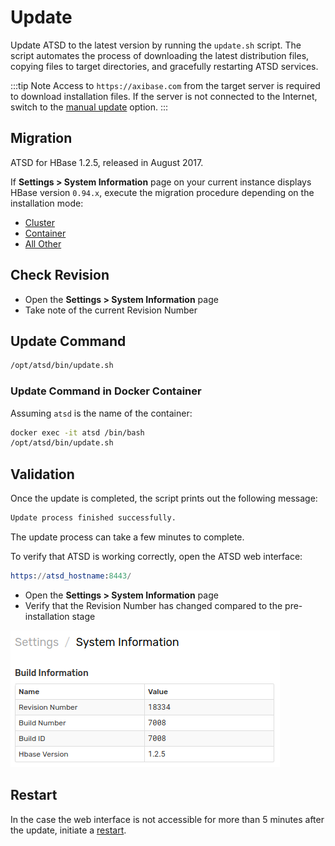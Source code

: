# Update

Update ATSD to the latest version by running the `update.sh` script.
The script automates the process of downloading the latest distribution files,
copying files to target directories, and gracefully restarting ATSD services.

:::tip Note
Access to `https://axibase.com` from the target server is required to download installation files. If the server is not connected to the Internet, switch to the [manual update](update-manual.md) option.
:::

## Migration

ATSD for HBase 1.2.5, released in August 2017.

If **Settings > System Information** page on your current instance displays HBase version `0.94.x`, execute the migration procedure depending on the installation mode:

* [Cluster](migration/cluster.md)
* [Container](migration/container.md)
* [All Other](migration/README.md)

## Check Revision

* Open the **Settings > System Information** page
* Take note of the current Revision Number

## Update Command

```sh
/opt/atsd/bin/update.sh
```

### Update Command in Docker Container

Assuming `atsd` is the name of the container:

```bash
docker exec -it atsd /bin/bash
/opt/atsd/bin/update.sh
```

## Validation

Once the update is completed, the script prints out the following message:

```txt
Update process finished successfully.
```

The update process can take a few minutes to complete.

To verify that ATSD is working correctly, open the ATSD web interface:

```elm
https://atsd_hostname:8443/
```

* Open the **Settings > System Information** page
* Verify that the Revision Number has changed compared to the pre-installation stage

![](./images/revision.png)

## Restart

In the case the web interface is not accessible for more than 5 minutes after the update, initiate a [restart](restarting.md).

